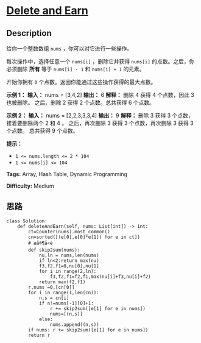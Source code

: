 # [Delete and Earn][title]

## Description

给你一个整数数组 `nums` ，你可以对它进行一些操作。

每次操作中，选择任意一个 `nums[i]` ，删除它并获得 `nums[i]` 的点数。之后，你必须删除 **所有** 等于 `nums[i] - 1`
和 `nums[i] + 1` 的元素。

开始你拥有 `0` 个点数。返回你能通过这些操作获得的最大点数。

**示例 1：**
            **输入：** nums = [3,4,2]    **输出：** 6    **解释：**    删除 4 获得 4 个点数，因此 3 也被删除。    之后，删除 2 获得 2 个点数。总共获得 6 个点数。    

**示例 2：**
            **输入：** nums = [2,2,3,3,3,4]    **输出：** 9    **解释：**    删除 3 获得 3 个点数，接着要删除两个 2 和 4 。    之后，再次删除 3 获得 3 个点数，再次删除 3 获得 3 个点数。    总共获得 9 个点数。    

**提示：**

  * `1 <= nums.length <= 2 * 104`
  * `1 <= nums[i] <= 104`


**Tags:** Array, Hash Table, Dynamic Programming

**Difficulty:** Medium

## 思路

``` python3
class Solution:
    def deleteAndEarn(self, nums: List[int]) -> int:
        ct=Counter(nums).most_common()
        cn=sorted([(e[0],e[0]*e[1]) for e in ct])
        # æå®¶å«è
        def skip2sum(nums):
            nu,ln = nums,len(nums)
            if ln<2:return max(nu)
            f3,f2,f1=0,nu[0],nu[1]
            for i in range(2,ln):
                f3,f2,f1=f2,f1,max(nu[i]+f3,nu[i]+f2)
            return max(f2,f1)
        r,nums =0,[cn[0]]
        for i in range(1,len(cn)):
            n,s = cn[i]
            if n!=nums[-1][0]+1:
                r += skip2sum([e[1] for e in nums])
                nums=[(n,s)]
            else:
                nums.append((n,s))
        if nums: r += skip2sum([e[1] for e in nums])
        return r

```

[title]: https://leetcode-cn.com/problems/delete-and-earn
